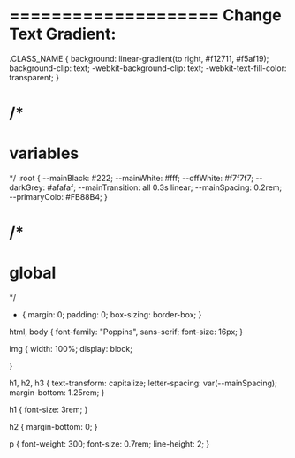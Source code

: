 
====================
Change Text Gradient:
====================
.CLASS_NAME {
    background: linear-gradient(to right, #f12711, #f5af19);
    background-clip: text;
    -webkit-background-clip: text;
    -webkit-text-fill-color: transparent;
}




/*
======== 
variables 
========
*/
:root {
    --mainBlack: #222;
    --mainWhite: #fff;
    --offWhite: #f7f7f7;
    --darkGrey: #afafaf;
    --mainTransition: all 0.3s linear;
    --mainSpacing: 0.2rem;
    --primaryColo: #FB88B4;
}

/* 
=======
global 
=======
 */
* {
    margin: 0;
    padding: 0;
    box-sizing: border-box;
}

html,
body {
    font-family: "Poppins", sans-serif;
    font-size: 16px;
}

img {
    width: 100%;
    display: block;

}

h1,
h2,
h3 {
    text-transform: capitalize;
    letter-spacing: var(--mainSpacing);
    margin-bottom: 1.25rem;
}

h1 {
    font-size: 3rem;
}

h2 {
    margin-bottom: 0;
}

p {
    font-weight: 300;
    font-size: 0.7rem;
    line-height: 2;
}
